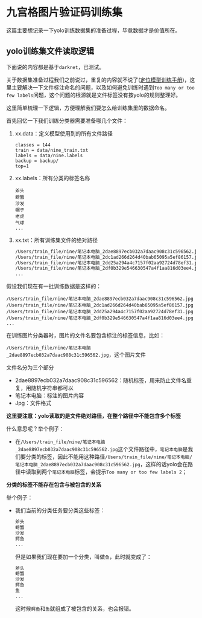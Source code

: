 # 九宫格图片验证码训练集

这篇主要想记录一下yolo训练数据集的准备过程，毕竟数据才是价值所在。

## yolo训练集文件读取逻辑

下面说的内容都是基于`darknet`，已测试。

关于数据集准备过程我们之前说过，重复的内容就不说了([定位模型训练手册](./detector_train_handbook.md))，这里主要解决一下文件标注命名的问题，以及如何避免训练时遇到`Too many or too few labels`问题，这个问题的根源就是文件标签没有按yolo的规则整理好。

这里简单梳理一下逻辑，方便理解我们要怎么给训练集里的数据命名。

首先回忆一下我们训练分类器需要准备哪几个文件：

1. xx.data：定义模型使用到的所有文件路径

   ```t x t
   classes = 144
   train = data/nine_train.txt
   labels = data/nine.labels
   backup = backup/
   top=1
   ```

2. xx.labels：所有分类的标签名称

   ```t x t
   斧头
   螃蟹
   沙发
   帽子
   老虎
   气球
   ...
   ```

3. xx.txt：所有训练集文件的绝对路径

   ```txt
   /Users/train_file/nine/笔记本电脑_2dae8897ecb032a7daac908c31c596562.jpg
   /Users/train_file/nine/笔记本电脑_2dc1ad266d264d40bab65095a5ef86157.jpg
   /Users/train_file/nine/笔记本电脑_2dd25a294a4c7157f02aa92724d78ef31.jpg
   /Users/train_file/nine/笔记本电脑_2df0b329e546630547a4f1aa816d03ee4.jpg
   ...
   ```

假设我们现在有一批训练数据是这样的：

```text
/Users/train_file/nine/笔记本电脑_2dae8897ecb032a7daac908c31c596562.jpg
/Users/train_file/nine/笔记本电脑_2dc1ad266d264d40bab65095a5ef86157.jpg
/Users/train_file/nine/笔记本电脑_2dd25a294a4c7157f02aa92724d78ef31.jpg
/Users/train_file/nine/笔记本电脑_2df0b329e546630547a4f1aa816d03ee4.jpg
...
```

在训练图片分类器时，图片的文件名要包含标注的标签信息，比如：

`/Users/train_file/nine/笔记本电脑_2dae8897ecb032a7daac908c31c596562.jpg`，这个图片文件

文件名分为三个部分

- 2dae8897ecb032a7daac908c31c596562：随机标签，用来防止文件名重复，用随机字符串都可以
- 笔记本电脑：标注的图片内容
- Jpg：文件格式

**这里要注意：yolo读取的是文件绝对路径，在整个路径中不能包含多个标签**

什么意思呢？举个例子：

- 在`/Users/train_file/nine/笔记本电脑_2dae8897ecb032a7daac908c31c596562.jpg`这个文件路径中，`笔记本电脑`是我们要分类的标签，因此不能用这种路径`/Users/train_file/nine/笔记本电脑/笔记本电脑_2dae8897ecb032a7daac908c31c596562.jpg`，这样的话yolo会在路径中读取到两个`笔记本电脑`标签，会提示`Too many or too few labels 2`；

**分类的标签不能存在包含与被包含的关系**

举个例子：

- 我们当前的分类任务要分类这些标签：

  ```txt
  斧头
  螃蟹
  沙发
  鳄鱼
  ...
  ```

  但是如果我们现在要加一个分类，叫做`鱼`，此时就变成了：

  ```txt
  斧头
  螃蟹
  沙发
  鳄鱼
  鱼
  ...
  ```

  这时候`鳄鱼`和`鱼`就组成了被包含的关系，也会报错。
